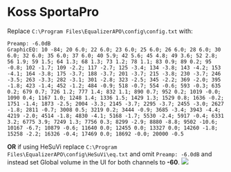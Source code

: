 # Koss SportaPro
Replace `C:\Program Files\EqualizerAPO\config\config.txt` with:
```
Preamp: -6.0dB
GraphicEQ: 10 -84; 20 6.0; 22 6.0; 23 6.0; 25 6.0; 26 6.0; 28 6.0; 30 6.0; 32 6.0; 35 6.0; 37 6.0; 40 5.9; 42 5.6; 45 4.8; 49 3.6; 52 2.8; 56 1.9; 59 1.5; 64 1.3; 68 1.3; 73 1.2; 78 1.1; 83 0.9; 89 0.2; 95 -0.8; 102 -1.7; 109 -2.2; 117 -2.7; 125 -3.4; 134 -3.8; 143 -4.2; 153 -4.1; 164 -3.8; 175 -3.7; 188 -3.7; 201 -3.7; 215 -3.8; 230 -3.7; 246 -3.5; 263 -3.3; 282 -3.1; 301 -2.8; 323 -2.5; 345 -2.2; 369 -2.0; 395 -1.8; 423 -1.4; 452 -1.2; 484 -0.9; 518 -0.7; 554 -0.6; 593 -0.3; 635 0.2; 679 0.7; 726 1.2; 777 1.4; 832 1.1; 890 0.7; 952 0.2; 1019 -0.0; 1090 0.4; 1167 1.0; 1248 1.4; 1336 1.5; 1429 1.3; 1529 0.8; 1636 -0.2; 1751 -1.4; 1873 -2.5; 2004 -3.3; 2145 -3.7; 2295 -3.7; 2455 -3.0; 2627 -1.8; 2811 -0.7; 3008 0.5; 3219 0.2; 3444 -0.9; 3685 -3.4; 3943 -4.4; 4219 -2.0; 4514 -1.8; 4830 -4.1; 5168 -1.7; 5530 -2.4; 5917 -0.4; 6331 3.2; 6775 3.9; 7249 1.3; 7756 0.3; 8299 -2.9; 8880 -8.8; 9502 -10.6; 10167 -6.7; 10879 -0.6; 11640 0.0; 12455 0.0; 13327 0.0; 14260 -1.8; 15258 -2.2; 16326 -0.4; 17469 0.0; 18692 -0.0; 20000 -0.5
```
**OR** if using HeSuVi replace `C:\Program Files\EqualizerAPO\config\HeSuVi\eq.txt` and omit `Preamp: -6.0dB` and instead set Global volume in the UI for both channels to **-60**.
![](https://raw.githubusercontent.com/jaakkopasanen/AutoEq/master/results/Sonoma%20Model%20One/headphoncecom/onear/Koss%20SportaPro/Koss%20SportaPro.png)